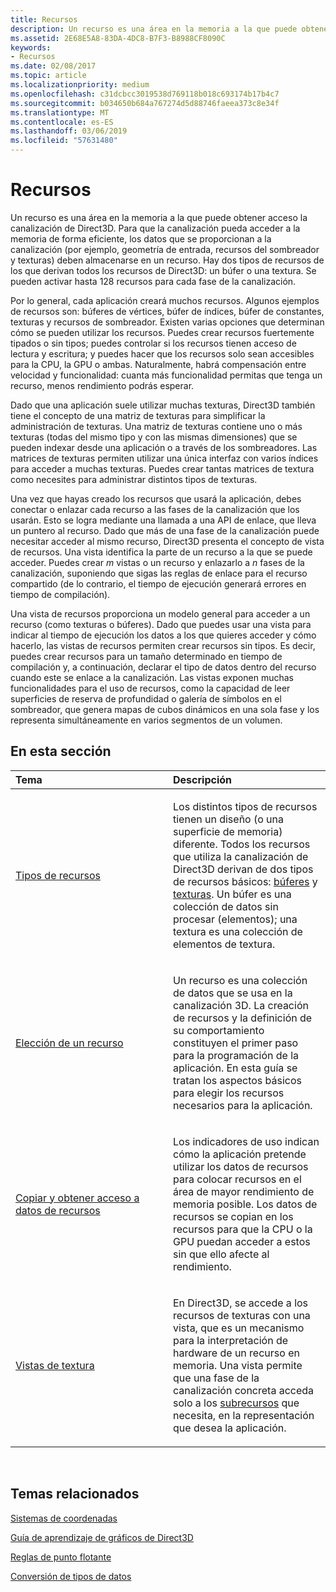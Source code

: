 ```yaml
---
title: Recursos
description: Un recurso es una área en la memoria a la que puede obtener acceso la canalización de Direct3D.
ms.assetid: 2E68E5A8-83DA-4DC8-B7F3-B8988CF8090C
keywords:
- Recursos
ms.date: 02/08/2017
ms.topic: article
ms.localizationpriority: medium
ms.openlocfilehash: c31dcbcc3019538d769118b018c693174b17b4c7
ms.sourcegitcommit: b034650b684a767274d5d88746faeea373c8e34f
ms.translationtype: MT
ms.contentlocale: es-ES
ms.lasthandoff: 03/06/2019
ms.locfileid: "57631480"
---
```

# <a name="resources"></a>Recursos


Un recurso es una área en la memoria a la que puede obtener acceso la canalización de Direct3D. Para que la canalización pueda acceder a la memoria de forma eficiente, los datos que se proporcionan a la canalización (por ejemplo, geometría de entrada, recursos del sombreador y texturas) deben almacenarse en un recurso. Hay dos tipos de recursos de los que derivan todos los recursos de Direct3D: un búfer o una textura. Se pueden activar hasta 128 recursos para cada fase de la canalización.

Por lo general, cada aplicación creará muchos recursos. Algunos ejemplos de recursos son: búferes de vértices, búfer de índices, búfer de constantes, texturas y recursos de sombreador. Existen varias opciones que determinan cómo se pueden utilizar los recursos. Puedes crear recursos fuertemente tipados o sin tipos; puedes controlar si los recursos tienen acceso de lectura y escritura; y puedes hacer que los recursos solo sean accesibles para la CPU, la GPU o ambas. Naturalmente, habrá compensación entre velocidad y funcionalidad: cuanta más funcionalidad permitas que tenga un recurso, menos rendimiento podrás esperar.

Dado que una aplicación suele utilizar muchas texturas, Direct3D también tiene el concepto de una matriz de texturas para simplificar la administración de texturas. Una matriz de texturas contiene uno o más texturas (todas del mismo tipo y con las mismas dimensiones) que se pueden indexar desde una aplicación o a través de los sombreadores. Las matrices de texturas permiten utilizar una única interfaz con varios índices para acceder a muchas texturas. Puedes crear tantas matrices de textura como necesites para administrar distintos tipos de texturas.

Una vez que hayas creado los recursos que usará la aplicación, debes conectar o enlazar cada recurso a las fases de la canalización que los usarán. Esto se logra mediante una llamada a una API de enlace, que lleva un puntero al recurso. Dado que más de una fase de la canalización puede necesitar acceder al mismo recurso, Direct3D presenta el concepto de vista de recursos. Una vista identifica la parte de un recurso a la que se puede acceder. Puedes crear *m* vistas o un recurso y enlazarlo a *n* fases de la canalización, suponiendo que sigas las reglas de enlace para el recurso compartido (de lo contrario, el tiempo de ejecución generará errores en tiempo de compilación).

Una vista de recursos proporciona un modelo general para acceder a un recurso (como texturas o búferes). Dado que puedes usar una vista para indicar al tiempo de ejecución los datos a los que quieres acceder y cómo hacerlo, las vistas de recursos permiten crear recursos sin tipos. Es decir, puedes crear recursos para un tamaño determinado en tiempo de compilación y, a continuación, declarar el tipo de datos dentro del recurso cuando este se enlace a la canalización. Las vistas exponen muchas funcionalidades para el uso de recursos, como la capacidad de leer superficies de reserva de profundidad o galería de símbolos en el sombreador, que genera mapas de cubos dinámicos en una sola fase y los representa simultáneamente en varios segmentos de un volumen.

## <a name="span-idin-this-sectionspanin-this-section"></a><span id="in-this-section"></span>En esta sección


<table>
<colgroup>
<col width="50%" />
<col width="50%" />
</colgroup>
<thead>
<tr class="header">
<th align="left">Tema</th>
<th align="left">Descripción</th>
</tr>
</thead>
<tbody>
<tr class="odd">
<td align="left"><p><a href="resource-types.md">Tipos de recursos</a></p></td>
<td align="left"><p>Los distintos tipos de recursos tienen un diseño (o una superficie de memoria) diferente. Todos los recursos que utiliza la canalización de Direct3D derivan de dos tipos de recursos básicos: <a href="resource-types.md#buffer-resources">búferes</a> y <a href="resource-types.md#texture-resources">texturas</a>. Un búfer es una colección de datos sin procesar (elementos); una textura es una colección de elementos de textura.</p></td>
</tr>
<tr class="even">
<td align="left"><p><a href="choosing-a-resource.md">Elección de un recurso</a></p></td>
<td align="left"><p>Un recurso es una colección de datos que se usa en la canalización 3D. La creación de recursos y la definición de su comportamiento constituyen el primer paso para la programación de la aplicación. En esta guía se tratan los aspectos básicos para elegir los recursos necesarios para la aplicación.</p></td>
</tr>
<tr class="odd">
<td align="left"><p><a href="copying-and-accessing-resource-data.md">Copiar y obtener acceso a datos de recursos</a></p></td>
<td align="left"><p>Los indicadores de uso indican cómo la aplicación pretende utilizar los datos de recursos para colocar recursos en el área de mayor rendimiento de memoria posible. Los datos de recursos se copian en los recursos para que la CPU o la GPU puedan acceder a estos sin que ello afecte al rendimiento.</p></td>
</tr>
<tr class="even">
<td align="left"><p><a href="texture-views.md">Vistas de textura</a></p></td>
<td align="left"><p>En Direct3D, se accede a los recursos de texturas con una vista, que es un mecanismo para la interpretación de hardware de un recurso en memoria. Una vista permite que una fase de la canalización concreta acceda solo a los <a href="resource-types.md">subrecursos</a> que necesita, en la representación que desea la aplicación.</p></td>
</tr>
</tbody>
</table>

 

## <a name="span-idrelated-topicsspanrelated-topics"></a><span id="related-topics"></span>Temas relacionados


[Sistemas de coordenadas](coordinate-systems.md)

[Guía de aprendizaje de gráficos de Direct3D](index.md)

[Reglas de punto flotante](floating-point-rules.md)

[Conversión de tipos de datos](data-type-conversion.md)

